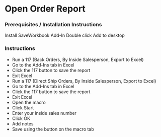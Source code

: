 Open Order Report  
=================

### Prerequisites / Installation Instructions

Install SaveWorkbook Add-In
Double click Add to desktop

### Instructions

- Run a 117 (Back Orders, By Inside Salesperson, Export to Excel)
- Go to the Add-Ins tab in Excel  
- Click the 117 button to save the report  
- Exit Excel  
- Run a 117 (Direct Ship Orders, By Inside Salesperson, Export to Excel)  
- Go to the Add-Ins tab in Excel  
- Click the 117 button to save the report  
- Exit Excel  
- Open the macro  
- Click Start  
- Enter your inside sales number  
- Click OK  
- Add notes  
- Save using the button on the macro tab  
